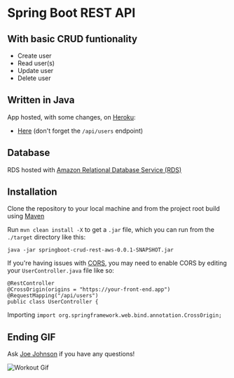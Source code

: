 # Spring Boot REST API

## With basic **CRUD** funtionality
- Create user
- Read user(s)
- Update user
- Delete user

## Written in Java
App hosted, with some changes, on [Heroku](https://www.heroku.com/):
- [Here](https://guarded-sands-40052.herokuapp.com/) (don't forget the `/api/users` endpoint)

## Database
RDS hosted with [Amazon Relational Database Service (RDS)](https://aws.amazon.com/rds/)

## Installation

Clone the repository to your local machine and from the project root build using [Maven](https://maven.apache.org/what-is-maven.html)

Run `mvn clean install -X` to get a `.jar` file, which you can run from the `./target` directory like this:
```
java -jar springboot-crud-rest-aws-0.0.1-SNAPSHOT.jar
```

If you're having issues with [CORS](https://developer.mozilla.org/en-US/docs/Web/HTTP/CORS), you may need to enable CORS by editing your `UserController.java` file like so:

```
@RestController
@CrossOrigin(origins = "https://your-front-end.app")
@RequestMapping("/api/users")
public class UserController {
```
Importing `import org.springframework.web.bind.annotation.CrossOrigin;`

## Ending GIF

Ask <a href="mailto:joe@holyculture.org">Joe Johnson</a> if you have any questions!

![Workout Gif](https://media1.giphy.com/media/MAiBgTnLfH3Nrj68eA/giphy.gif?cid=790b7611aa02621d8511aa93f0e56bb02561970c20e6b43c&rid=giphy.gif&ct=g)
